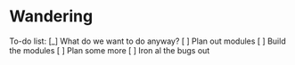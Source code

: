 # Wandering

To-do list:
[_] What do we want to do anyway?
[ ] Plan out modules
[ ] Build the modules
[ ] Plan some more
[ ] Iron al the bugs out
